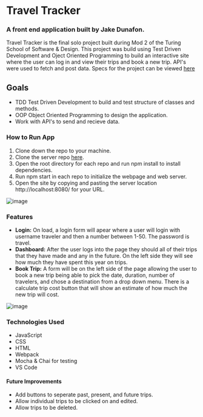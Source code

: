 # Travel Tracker

### A front end application built by Jake Dunafon.
Travel Tracker is the final solo project built during Mod 2 of the Turing School of Software & Design. This project was build using Test Driven Development and Oject Oriented Programming to build an interactive site where the user can log in and view their trips and book a new trip. API's were used to fetch and post data. Specs for the project can be viewed [here](https://frontend.turing.edu/projects/travel-tracker.html)

## Goals

- TDD Test Driven Development to build and test structure of classes and methods.
- OOP Object Oriented Programming to design the application. 
- Work with API's to send and recieve data.

### How to Run App
1. Clone down the repo to your machine.
2. Clone the server repo [here](https://github.com/turingschool-examples/travel-tracker-api).
3. Open the root directory for each repo and run npm install to install dependencies.
4. Run npm start in each repo to initialize the webpage and web server.
5. Open the site by copying and pasting the server location http://localhost:8080/ for your URL.

![image](https://media.giphy.com/media/h4Zh3xHe1IZGkTRwBW/giphy.gif)

### Features

- **Login:** On load, a login form will apear where a user will login with username traveler and then a number between 1-50. The password is travel.
- **Dashboard:** After the user logs into the page they should all of their trips that they have made and any in the future. On the left side they will see how much they have spent this year on trips.
- **Book Trip:** A form will be on the left side of the page allowing the user to book a new trip being able to pick the date, duration, number of travelers, and chose a destination from a drop down menu. There is a calculate trip cost button that will show an estimate of how much the new trip will cost.

![image](https://media.giphy.com/media/K2Gr75T9ic41voX7lZ/giphy.gif)


### Technologies Used
- JavaScript
- CSS 
- HTML
- Webpack
- Mocha & Chai for testing
- VS Code

#### Future Improvements 

- Add buttons to seperate past, present, and future trips.
- Allow individual trips to be clicked on and edited.
- Allow trips to be deleted. 

